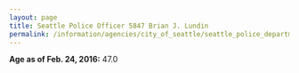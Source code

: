 ```yaml
---
layout: page
title: Seattle Police Officer 5847 Brian J. Lundin
permalink: /information/agencies/city_of_seattle/seattle_police_department/copbook/5847/
---
```


**Age as of Feb. 24, 2016:** 47.0
